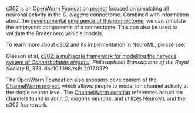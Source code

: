 [c302](opensourcebrain.org/projects/c302) is an [OpenWorm Foundation project](https://www.youtube.com/watch?v=kNTwraEPp0M) focused on simulating all neuronal activity in the _C. elegans_ connectome. Combined with information about the [developmental emergence of this connectome](https://osf.io/u8abh/), we can simulate the embryonic components of a connectome. This can also be used to validate the Braitenberg vehicle models.

To learn more about c302 and its implementation in NeuroML, please see:

Gleeson et.al, [c302: a multiscale framework for modelling the nervous system of _Caenorhabditis elegans_](https://royalsocietypublishing.org/doi/10.1098/rstb.2017.0379).
_Philosophical Transactions of the Royal Society B_, 373. doi:10.1098/rstb.2017.0379

The OpenWorm Foundation also sponsors development of the [ChannelWorm project](https://github.com/openworm/ChannelWorm2), which allows people to model ion channel activity at the single neuron level. The [ChannelWorm curation](https://github.com/openworm/ChannelWorm) references actual ion channels found in adult _C. elegans_ neurons, and utilizes NeuroML and the c302 framework.  
